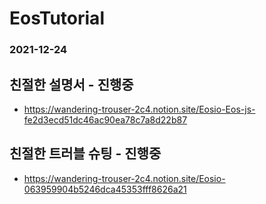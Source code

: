 # EosTutorial

### 2021-12-24

## 친절한 설명서 - 진행중

- https://wandering-trouser-2c4.notion.site/Eosio-Eos-js-fe2d3ecd51dc46ac90ea78c7a8d22b87

## 친절한 트러블 슈팅 - 진행중

- https://wandering-trouser-2c4.notion.site/Eosio-063959904b5246dca45353fff8626a21

